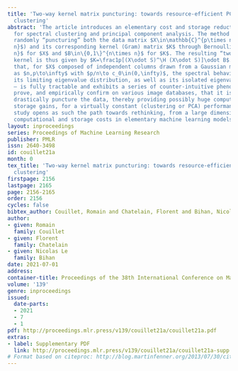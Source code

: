 ```yaml
---
title: 'Two-way kernel matrix puncturing: towards resource-efficient PCA and spectral
  clustering'
abstract: 'The article introduces an elementary cost and storage reduction method
  for spectral clustering and principal component analysis. The method consists in
  randomly “puncturing” both the data matrix $X\in\mathbb{C}^{p\times n}$ (or $\mathbb{R}^{p\times
  n}$) and its corresponding kernel (Gram) matrix $K$ through Bernoulli masks: $S\in\{0,1\}^{p\times
  n}$ for $X$ and $B\in\{0,1\}^{n\times n}$ for $K$. The resulting “two-way punctured”
  kernel is thus given by $K=\frac1p[(X\odot S)^\H (X\odot S)]\odot B$. We demonstrate
  that, for $X$ composed of independent columns drawn from a Gaussian mixture model,
  as $n,p\to\infty$ with $p/n\to c_0\in(0,\infty)$, the spectral behavior of $K$ –
  its limiting eigenvalue distribution, as well as its isolated eigenvalues and eigenvectors
  – is fully tractable and exhibits a series of counter-intuitive phenomena. We notably
  prove, and empirically confirm on various image databases, that it is possible to
  drastically puncture the data, thereby providing possibly huge computational and
  storage gains, for a virtually constant (clustering or PCA) performance. This preliminary
  study opens as such the path towards rethinking, from a large dimensional standpoint,
  computational and storage costs in elementary machine learning models.'
layout: inproceedings
series: Proceedings of Machine Learning Research
publisher: PMLR
issn: 2640-3498
id: couillet21a
month: 0
tex_title: 'Two-way kernel matrix puncturing: towards resource-efficient PCA and spectral
  clustering'
firstpage: 2156
lastpage: 2165
page: 2156-2165
order: 2156
cycles: false
bibtex_author: Couillet, Romain and Chatelain, Florent and Bihan, Nicolas Le
author:
- given: Romain
  family: Couillet
- given: Florent
  family: Chatelain
- given: Nicolas Le
  family: Bihan
date: 2021-07-01
address:
container-title: Proceedings of the 38th International Conference on Machine Learning
volume: '139'
genre: inproceedings
issued:
  date-parts:
  - 2021
  - 7
  - 1
pdf: http://proceedings.mlr.press/v139/couillet21a/couillet21a.pdf
extras:
- label: Supplementary PDF
  link: http://proceedings.mlr.press/v139/couillet21a/couillet21a-supp.pdf
# Format based on citeproc: http://blog.martinfenner.org/2013/07/30/citeproc-yaml-for-bibliographies/
---
```


